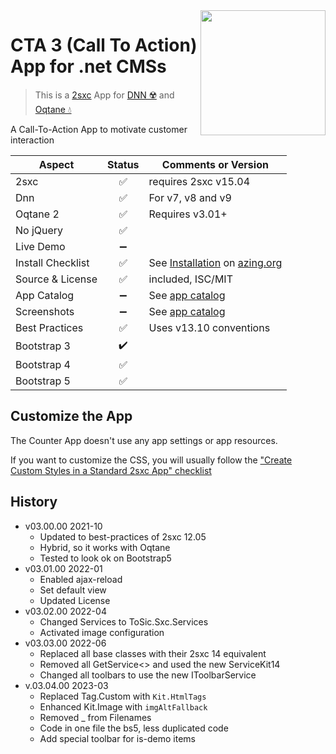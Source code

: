 <image src="app-icon.png" align="right" width="200px">

# CTA 3 (Call To Action) App for .net CMSs

> This is a [2sxc](https://2sxc.org) App for [DNN ☢️](https://www.dnnsoftware.com/) and [Oqtane 💧](https://www.oqtane.org/)

A Call-To-Action App to motivate customer interaction

| Aspect              | Status | Comments or Version |
| ------------------- | :----: | ------------------- |
| 2sxc                | ✅    | requires 2sxc v15.04
| Dnn                 | ✅    | For v7, v8 and v9
| Oqtane 2            | ✅    | Requires v3.01+
| No jQuery           | ✅    |
| Live Demo           | ➖    |
| Install Checklist   | ✅    | See [Installation](https://azing.org/2sxc/r/wwLfP_ve) on [azing.org](https://azing.org/2sxc)
| Source & License    | ✅    | included, ISC/MIT
| App Catalog         | ➖    | See [app catalog](https://2sxc.org/en/apps/app/cta-v3-for-dnn-and-oqtane)
| Screenshots         | ➖    | See [app catalog](https://2sxc.org/en/apps/app/cta-v3-for-dnn-and-oqtane)
| Best Practices      | ✅    | Uses v13.10 conventions
| Bootstrap 3         | ✔️    |
| Bootstrap 4         | ✅    |
| Bootstrap 5         | ✅    |

## Customize the App

The Counter App doesn't use any app settings or app resources.

If you want to customize the CSS, you will usually follow the ["Create Custom Styles in a Standard 2sxc App" checklist](https://azing.org/2sxc/r/gg_aB9FD)

## History

* v03.00.00 2021-10
  * Updated to best-practices of 2sxc 12.05
  * Hybrid, so it works with Oqtane
  * Tested to look ok on Bootstrap5
* v03.01.00 2022-01
  * Enabled ajax-reload
  * Set default view
  * Updated License
* v03.02.00 2022-04
  * Changed Services to ToSic.Sxc.Services
  * Activated image configuration
* v03.03.00 2022-06
  * Replaced all base classes with their 2sxc 14 equivalent
  * Removed all GetService<> and used the new ServiceKit14
  * Changed all toolbars to use the new IToolbarService
* v.03.04.00 2023-03
  * Replaced Tag.Custom with `Kit.HtmlTags`
  * Enhanced Kit.Image with `imgAltFallback`
  * Removed _ from Filenames
  * Code in one file the bs5, less duplicated code
  * Add special toolbar for is-demo items
